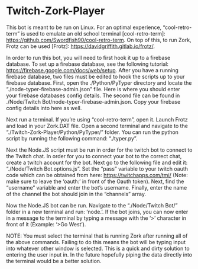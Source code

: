 # Twitch-Zork-Player

  This bot is meant to be run on Linux. For an optimal experience, “cool-retro-term” is used to emulate an old school terminal [cool-retro-term]: https://github.com/Swordfish90/cool-retro-term. On top of this, to run Zork, Frotz can be used [Frotz]: https://davidgriffith.gitlab.io/frotz/. 

  In order to run this bot, you will need to first hook it up to a firebase database. To set up a firebase database, see the following tutorial: https://firebase.google.com/docs/web/setup. After you have a running firebase database, two files must be edited to hook the scripts up to your firebase database. First, open the ./Python/PyTyper directory and locate the “./node-typer-firebase-admin.json” file. Here is where you should enter your firebase databases config details. The second file can be found in ./Node/Twitch Bot/node-typer-firebase-admin.json. Copy your firebase config details into here as well. 

  Next run a terminal. If you’re using “cool-retro-term”, open it. Launch Frotz and load in your Zork.DAT file. Open a second terminal and navigate to the “./Twitch-Zork-Player/Python/PyTyper/” folder. You can run the python script by running the following command: “./typer.py”.

  Next the Node.JS script must be run in order for the twitch bot to connect to the Twitch chat. In order for you to connect your bot to the correct chat, create a twitch account for the bot. Next go to the following file and edit it: “./Node/Twitch Bot.options.js”. Set the “pass” variable to your twitch oauth code which can be obtained from here: https://twitchapps.com/tmi/ (Note: make sure to leave the ‘oauth:’ in front of the Oauth token). Next, find the “username” variable and enter the bot’s username. Finally, enter the name of the channel the bot should join in the “channels” array. 

  Now the Node.JS bot can be run. Navigate to the “./Node/Twitch Bot/” folder in a new terminal and run: ‘node.’. If the bot joins, you can now enter in a message to the terminal by typing a message with the ‘>’ character in front of it (Example: ‘>Go West’). 

NOTE: You must select the terminal that is running Zork after running all of the above commands. Failing to do this means the bot will be typing input into whatever other window is selected.  This is a quick and dirty solution to entering the user input in. In the future hopefully piping the data directly into the terminal would be a better solution. 

